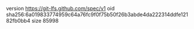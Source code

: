 version https://git-lfs.github.com/spec/v1
oid sha256:6a019833774959c64a76fc9f0f75b50f26b3abde4da222314ddfe12182fb0bb4
size 85998
